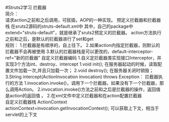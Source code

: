 #Struts2学习
拦截器   
    简介：          
        请求action之前和之后调用，可拔插，AOP的一种实现。
    预定义拦截器和拦截器栈
        在sruts2源码的struts-default.xml中
        其中，自己的package中extend="struts-default"，就是继承了sruts2预定义的拦截器。
        action方法执行之前和之后，是默认的拦截器进行了set和get     
    规则：
        1.拦截器是有顺序的，自上往下。
        2.如果action内指定拦截器，则默认的拦截器不会再被使用 
        3.默认的拦截器栈是可以更改的，default-interceptor-ref="新的拦截器" 
    自定义拦截器编码
        1.自义定拦截器类实现接口Interceptor，并实现3个方法int、destroy、intercept 
            1.void init();	 在服务器起动的时候，读取配置文件加载一次,并且只加载一次；
            2.void destroy();	在服务器关闭时销毁；
            3.String intercept(ActionInvocation invocation) throws Exception： 拦截器执行的方法 
                1.invocation.invoke()，调用下一个拦截器。如果没有下一个拦截器，那么调用Action。
                2.invocation.invoke()方法之前和之后是拦截器的操作，返回值是action的返回值 。
        2.在xml文件中定义拦截器和在action配置拦截器    
    自定义拦截器栈
    ActionContext actionContext=invocation.getInvocationContext(); 可以获取上下文，相当于servlet的上下文